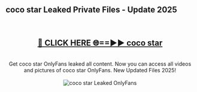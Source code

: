 <h2>coco star Leaked Private Files - Update 2025</h2>
<br>
<div align="center">
<h2><a href="https://cliphot.my.id/coco_star" rel="nofollow">🔴 CLICK HERE 🌐==►► coco star</a></h2>
<br>
Get coco star OnlyFans leaked all content. Now you can access all videos and pictures of coco star OnlyFans. New Updated Files 2025!
<br>
<br>
<a href="https://cliphot.my.id/coco_star" rel="nofollow" data-target="animated-image.originalLink"><img src="https://i.ibb.co.com/WyWwxjT/player-gif2.gif" alt="coco star Leaked OnlyFans" style="max-width: 100%; display: inline-block;" data-target="animated-image.originalImage"></a>
</div>
<br>